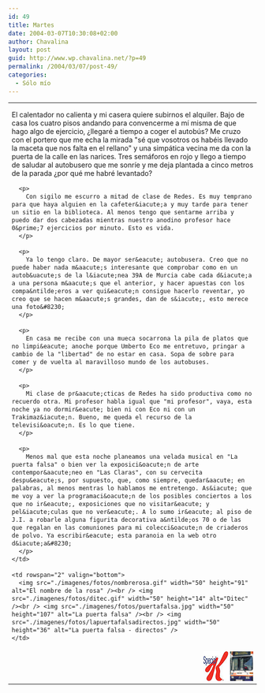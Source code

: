 ```yaml
---
id: 49
title: Martes
date: 2004-03-07T10:30:08+02:00
author: Chavalina
layout: post
guid: http://www.wp.chavalina.net/?p=49
permalink: /2004/03/07/post-49/
categories:
  - Sólo mío
---
```

  


<table width="100%"  border="0">
  <tr valign="top">
    <td>
      <p>
        El calentador no calienta y mi casera quiere subirnos el alquiler. Bajo de casa los cuatro pisos andando para convencerme a m&iacute; misma de que hago algo de ejercicio, &iquest;llegar&eacute; a tiempo a coger el autob&uacute;s? Me cruzo con el portero que me echa la mirada "s&eacute; que vosotros os hab&eacute;is llevado la maceta que nos falta en el rellano" y una simp&aacute;tica vecina me da con la puerta de la calle en las narices. Tres sem&aacute;foros en rojo y llego a tiempo de saludar al autobusero que me sonr&iacute;e y me deja plantada a cinco metros de la parada &iquest;por qu&eacute; me habr&eacute; levantado?
      </p>
      
      <p>
        Con sigilo me escurro a mitad de clase de Redes. Es muy temprano para que haya alguien en la cafeter&iacute;a y muy tarde para tener un sitio en la biblioteca. Al menos tengo que sentarme arriba y puedo dar dos cabezadas mientras nuestro anodino profesor hace 0&prime;7 ejercicios por minuto. Esto es vida.
      </p>
      
      <p>
        Ya lo tengo claro. De mayor ser&eacute; autobusera. Creo que no puede haber nada m&aacute;s interesante que comprobar como en un autob&uacute;s de la l&iacute;nea 39A de Murcia cabe cada d&iacute;a a una persona m&aacute;s que el anterior, y hacer apuestas con los compa&ntilde;eros a ver qui&eacute;n consigue hacerlo reventar, yo creo que se hacen m&aacute;s grandes, dan de s&iacute;, esto merece una foto&#8230;
      </p>
      
      <p>
        En casa me recibe con una mueca socarrona la pila de platos que no limpi&eacute; anoche porque Umberto Eco me entretuvo, pringar a cambio de la "libertad" de no estar en casa. Sopa de sobre para comer y de vuelta al maravilloso mundo de los autobuses.
      </p>
      
      <p>
        Mi clase de pr&aacute;cticas de Redes ha sido productiva como no recuerdo otra. Mi profesor habla igual que "mi profesor", vaya, esta noche ya no dormir&eacute; bien ni con Eco ni con un Trakimaz&iacute;n. Bueno, me queda el recurso de la televisi&oacute;n. Es lo que tiene.
      </p>
      
      <p>
        Menos mal que esta noche planeamos una velada musical en "La puerta falsa" o bien ver la exposici&oacute;n de arte contempor&aacute;neo en "Las Claras", con su cervecita despu&eacute;s, por supuesto, que, como siempre, quedar&aacute; en palabras, al menos mentras lo hablamos me entretengo. As&iacute; que me voy a ver la programaci&oacute;n de los posibles conciertos a los que no ir&eacute;, exposiciones que no visitar&eacute; y pel&iacute;culas que no ver&eacute;. A lo sumo ir&eacute; al piso de J.I. a robarle alguna figurita decorativa a&ntilde;os 70 o de las que regalan en las comuniones para mi colecci&oacute;n de criaderos de polvo. Ya escribir&eacute; esta paranoia en la web otro d&iacute;a&#8230;
      </p>
    </td>
    
    <td rowspan="2" valign="bottom">
      <img src="./imagenes/fotos/nombrerosa.gif" width="50" height="91" alt="El nombre de la rosa" /><br /> <img src="./imagenes/fotos/ditec.gif" width="50" height="14" alt="Ditec" /><br /> <img src="./imagenes/fotos/puertafalsa.jpg" width="50" height="107" alt="La puerta falsa" /><br /> <img src="./imagenes/fotos/lapuertafalsadirectos.jpg" width="50" height="36" alt="La puerta falsa - directos" />
    </td>
  </tr>
  
  <tr valign="top">
    <td>
      <div align="right">
        <img src="./imagenes/fotos/specialk.jpg" width="50" height="60" alt="special k" /> <img src="./imagenes/fotos/latbus.jpg" width="47" height="60" alt="LAT" />
      </div>
    </td>
  </tr>
</table>